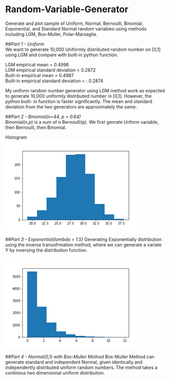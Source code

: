# Random-Variable-Generator
Generate and plot sample of Uniform, Normal, Bernoulli, Binomial, Exponential, and Standard Normal random variables using methods including LGM, Box-Muller, Polar-Marsaglia.

##*Part 1 - Uniform*  
We want to generate 10,000 Uniformly distributed random number on [0,1] using LGM and compare with built-in python function. 

LGM empirical mean = 0.4996  
LGM empirical standard deviation = 0.2872  
Built-in empirical mean = 0.4987  
Built-in empirical standard deviation = : 0.2874  

My uniform random number generator using LGM method work as expected to generate 10,000 uniformly distributed number in [0,1]. However, the python built- in function is faster significantly. The mean and standard deviation from the two generators are approximately the same.  


##*Part 2 - Binomial(n=44, p = 0.64)*  
Binomial(n,p) is a sum of n Bernoulli(p). We first genrate Unform variable, then Bernoulli, then Binomial.   

Histogram  
<img width=“964” src="https://github.com/MINAYUAN/Random-Variable-Generator/blob/main/binom.png">


##*Part 3 - Exponential(lambda = 1.5)*
Generating Exponentially distribution using the inverse transofrmation method, where we can generate a variate Y by inversing the distribution function. 

<img src="https://github.com/MINAYUAN/Random-Variable-Generator/blob/main/exp.png">

##*Part 4 - Normal(0,1) with Box-Muller Method*
Box-Muller Method can generate standard and independent Normal, given identically and independently distributed uniform random numbers. The method takes a continous two dimensional uniform distribution.


